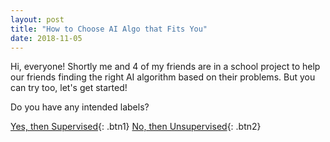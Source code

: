 ```yaml
---
layout: post
title: "How to Choose AI Algo that Fits You"
date: 2018-11-05
---
```


Hi, everyone! Shortly me and 4 of my friends are in a school project to help our friends finding the right AI algorithm based on their problems. But you can try too, let's get started!

Do you have any intended labels?

[Yes, then Supervised](https://rizkyfaramita.github.io/blog/2018/11/05/How-to-Choose-AI-Algo-that-Fits-You){: .btn1}
[No, then Unsupervised](https://rizkyfaramita.github.io/blog/2018/11/05/How-to-Choose-AI-Algo-that-Fits-You){: .btn2}
